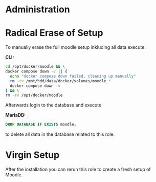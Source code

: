 # Administration

# Radical Erase of Setup
To manually erase the full moodle setup inkluding all data execute:

**CLI:**

```bash 
cd /opt/docker/moodle && \
docker compose down -v || {
  echo "docker compose down failed, cleaning up manually"
  rm -rv /mnt/hdd/data/docker/volumes/moodle_*
  docker compose down -v
} && \
rm -rv /opt/docker/moodle
``` 

Afterwards login to the database and execute

**MariaDB:**
```sql
DROP DATABASE IF EXISTS moodle;
```

to delete all data in the database related to this role. 

# Virgin Setup
After the installation you can rerun this role to create a fresh setup of Moodle. 